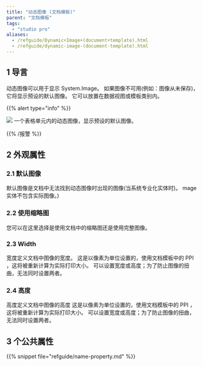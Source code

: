 ```yaml
---
title: "动态图像 (文档模板)"
parent: "文档模板"
tags:
  - "studio pro"
aliases:
  - /refguide/Dynamic+Image+(document+template).html
  - /refguide/dynamic-image-(document-template).html
---
```


## 1 导言

动态图像可以用于显示 System.Image。 如果图像不可用(例如：图像从未保存)，它将显示预设的默认图像。 它可以放置在数据视图或模板类别内。

{{% alert type="info" %}}

![](attachments/document-templates/918132.png) 一个表格单元内的动态图像，显示预设的默认图像。

{{% /报警 %}}

## 2 外观属性

### 2.1 默认图像

默认图像是文档中无法找到动态图像时出现的图像(当系统专业化实体时)。 mage 实体不包含实际图像。)

### 2.2 使用缩略图

您可以在这里选择是使用文档中的缩略图还是使用完整图像。

### 2.3 Width

宽度定义文档中图像的宽度。 这是以像素为单位设置的，使用文档模板中的 PPI ，这将被重新计算为实际打印大小。 可以设置宽度或高度；为了防止图像的扭曲，无法同时设置两者。

### 2.4 高度

高度定义文档中图像的高度 这是以像素为单位设置的，使用文档模板中的 PPI ，这将被重新计算为实际打印大小。 可以设置宽度或高度；为了防止图像的扭曲，无法同时设置两者。

## 3 个公共属性

{{% snippet file="refguide/name-property.md" %}}
